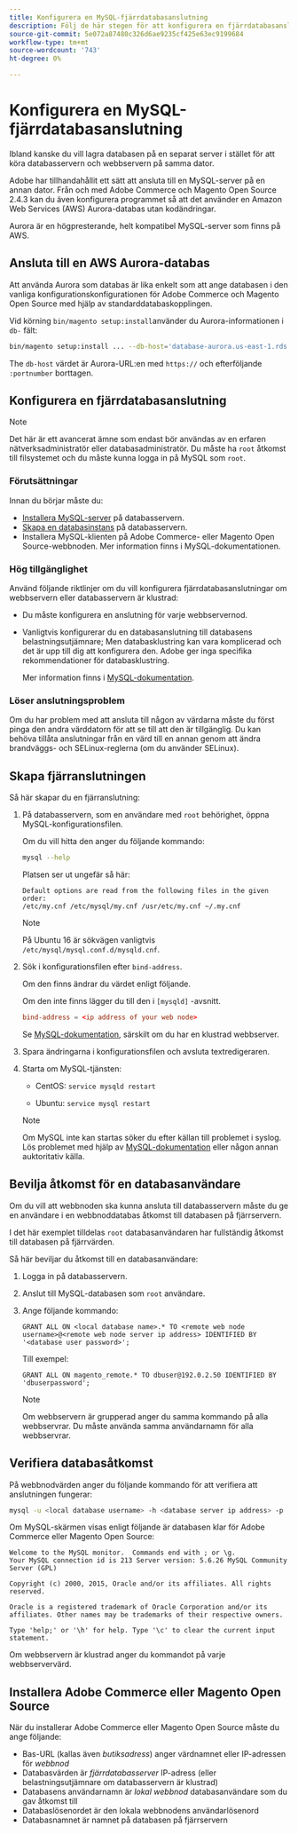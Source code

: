 ```yaml
---
title: Konfigurera en MySQL-fjärrdatabasanslutning
description: Följ de här stegen för att konfigurera en fjärrdatabasanslutning för lokala installationer av Adobe Commerce och Magento Open Source.
source-git-commit: 5e072a87480c326d6ae9235cf425e63ec9199684
workflow-type: tm+mt
source-wordcount: '743'
ht-degree: 0%

---
```



# Konfigurera en MySQL-fjärrdatabasanslutning

Ibland kanske du vill lagra databasen på en separat server i stället för att köra databasservern och webbservern på samma dator.

Adobe har tillhandahållit ett sätt att ansluta till en MySQL-server på en annan dator. Från och med Adobe Commerce och Magento Open Source 2.4.3 kan du även konfigurera programmet så att det använder en Amazon Web Services (AWS) Aurora-databas utan kodändringar.

Aurora är en högpresterande, helt kompatibel MySQL-server som finns på AWS.

## Ansluta till en AWS Aurora-databas

Att använda Aurora som databas är lika enkelt som att ange databasen i den vanliga konfigurationskonfigurationen för Adobe Commerce och Magento Open Source med hjälp av standarddatabaskopplingen.

Vid körning `bin/magento setup:install`använder du Aurora-informationen i `db-` fält:

```bash
bin/magento setup:install ... --db-host='database-aurora.us-east-1.rds.amazonaws.com' --db-name='magento2' --db-user='username' --db-password='password' ...
```

The `db-host` värdet är Aurora-URL:en med `https://` och efterföljande `:portnumber`  borttagen.

## Konfigurera en fjärrdatabasanslutning

>[!NOTE]
>
>Det här är ett avancerat ämne som endast bör användas av en erfaren nätverksadministratör eller databasadministratör. Du måste ha `root` åtkomst till filsystemet och du måste kunna logga in på MySQL som `root`.

### Förutsättningar

Innan du börjar måste du:

* [Installera MySQL-server](mysql.md) på databasservern.
* [Skapa en databasinstans](mysql.md#configuring-the-database-instance) på databasservern.
* Installera MySQL-klienten på Adobe Commerce- eller Magento Open Source-webbnoden. Mer information finns i MySQL-dokumentationen.

### Hög tillgänglighet

Använd följande riktlinjer om du vill konfigurera fjärrdatabasanslutningar om webbservern eller databasservern är klustrad:

* Du måste konfigurera en anslutning för varje webbservernod.
* Vanligtvis konfigurerar du en databasanslutning till databasens belastningsutjämnare; Men databasklustring kan vara komplicerad och det är upp till dig att konfigurera den. Adobe ger inga specifika rekommendationer för databasklustring.

   Mer information finns i [MySQL-dokumentation](https://dev.mysql.com/doc/refman/5.6/en/mysql-cluster.html).

### Löser anslutningsproblem

Om du har problem med att ansluta till någon av värdarna måste du först pinga den andra värddatorn för att se till att den är tillgänglig. Du kan behöva tillåta anslutningar från en värd till en annan genom att ändra brandväggs- och SELinux-reglerna (om du använder SELinux).

## Skapa fjärranslutningen

Så här skapar du en fjärranslutning:

1. På databasservern, som en användare med `root` behörighet, öppna MySQL-konfigurationsfilen.

   Om du vill hitta den anger du följande kommando:

   ```bash
   mysql --help
   ```

   Platsen ser ut ungefär så här:

   ```terminal
   Default options are read from the following files in the given order:
   /etc/my.cnf /etc/mysql/my.cnf /usr/etc/my.cnf ~/.my.cnf
   ```

   >[!NOTE]
   >
   >På Ubuntu 16 är sökvägen vanligtvis `/etc/mysql/mysql.conf.d/mysqld.cnf`.

1. Sök i konfigurationsfilen efter `bind-address`.

   Om den finns ändrar du värdet enligt följande.

   Om den inte finns lägger du till den i `[mysqld]` -avsnitt.

   ```conf
   bind-address = <ip address of your web node>
   ```

   Se [MySQL-dokumentation](https://dev.mysql.com/doc/refman/5.6/en/server-options.html), särskilt om du har en klustrad webbserver.

1. Spara ändringarna i konfigurationsfilen och avsluta textredigeraren.
1. Starta om MySQL-tjänsten:

   * CentOS: `service mysqld restart`

   * Ubuntu: `service mysql restart`
   >[!NOTE]
   >
   >Om MySQL inte kan startas söker du efter källan till problemet i syslog. Lös problemet med hjälp av [MySQL-dokumentation](https://dev.mysql.com/doc/refman/5.6/en/server-options.html#option_mysqld_bind-address) eller någon annan auktoritativ källa.

## Bevilja åtkomst för en databasanvändare

Om du vill att webbnoden ska kunna ansluta till databasservern måste du ge en användare i en webbnoddatabas åtkomst till databasen på fjärrservern.

I det här exemplet tilldelas `root` databasanvändaren har fullständig åtkomst till databasen på fjärrvärden.

Så här beviljar du åtkomst till en databasanvändare:

1. Logga in på databasservern.
1. Anslut till MySQL-databasen som `root` användare.
1. Ange följande kommando:

   ```shell
   GRANT ALL ON <local database name>.* TO <remote web node username>@<remote web node server ip address> IDENTIFIED BY '<database user password>';
   ```

   Till exempel:

   ```shell
   GRANT ALL ON magento_remote.* TO dbuser@192.0.2.50 IDENTIFIED BY 'dbuserpassword';
   ```

   >[!NOTE]
   >
   >Om webbservern är grupperad anger du samma kommando på alla webbservrar. Du måste använda samma användarnamn för alla webbservrar.

## Verifiera databasåtkomst

På webbnodvärden anger du följande kommando för att verifiera att anslutningen fungerar:

```bash
mysql -u <local database username> -h <database server ip address> -p
```

Om MySQL-skärmen visas enligt följande är databasen klar för Adobe Commerce eller Magento Open Source:

```terminal
Welcome to the MySQL monitor.  Commands end with ; or \g.
Your MySQL connection id is 213 Server version: 5.6.26 MySQL Community Server (GPL)

Copyright (c) 2000, 2015, Oracle and/or its affiliates. All rights reserved.

Oracle is a registered trademark of Oracle Corporation and/or its affiliates. Other names may be trademarks of their respective owners.

Type 'help;' or '\h' for help. Type '\c' to clear the current input statement.
```

Om webbservern är klustrad anger du kommandot på varje webbservervärd.

## Installera Adobe Commerce eller Magento Open Source

När du installerar Adobe Commerce eller Magento Open Source måste du ange följande:

* Bas-URL (kallas även *butiksadress*) anger värdnamnet eller IP-adressen för *webbnod*
* Databasvärden är *fjärrdatabasserver* IP-adress (eller belastningsutjämnare om databasservern är klustrad)
* Databasens användarnamn är *lokal webbnod* databasanvändare som du gav åtkomst till
* Databaslösenordet är den lokala webbnodens användarlösenord
* Databasnamnet är namnet på databasen på fjärrservern
